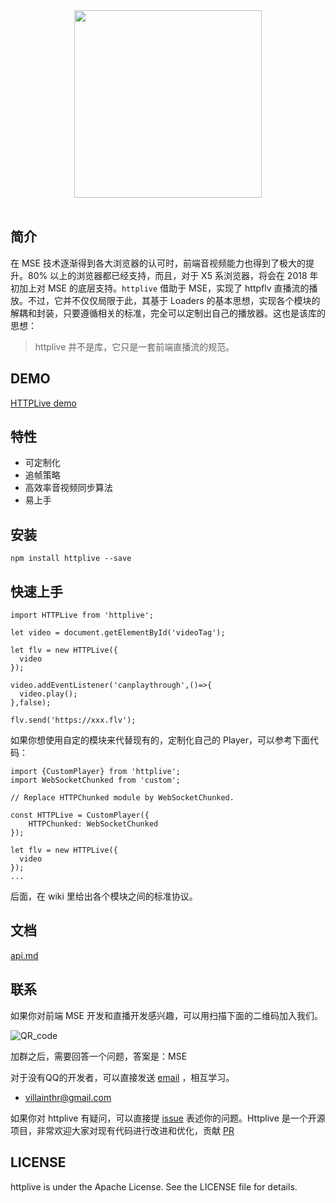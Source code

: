 <div align="center">
  <a href="https://github.com/JimmyVV/httplive">
    <img width="300" heigth="300" src="http://villainhr-1252111119.file.myqcloud.com/Screen%20Shot%202018-02-01%20at%201.13.35%20PM.png">
  </a>
  <br>
  <br>

</div>


## 简介

在 MSE 技术逐渐得到各大浏览器的认可时，前端音视频能力也得到了极大的提升。80% 以上的浏览器都已经支持，而且，对于 X5 系浏览器，将会在 2018 年初加上对 MSE 的底层支持。`httplive` 借助于 MSE，实现了 httpflv 直播流的播放。不过，它并不仅仅局限于此，其基于 Loaders 的基本思想，实现各个模块的解耦和封装，只要遵循相关的标准，完全可以定制出自己的播放器。这也是该库的思想：


> httplive 并不是库，它只是一套前端直播流的规范。

## DEMO

[HTTPLive demo](https://jimmyvv.github.io/live/index.html)

## 特性

 - 可定制化
 - 追帧策略
 - 高效率音视频同步算法
 - 易上手

## 安装

```
npm install httplive --save
```


## 快速上手

```
import HTTPLive from 'httplive';

let video = document.getElementById('videoTag');

let flv = new HTTPLive({
  video
});

video.addEventListener('canplaythrough',()=>{
  video.play();
},false);

flv.send('https://xxx.flv');
```

如果你想使用自定的模块来代替现有的，定制化自己的 Player，可以参考下面代码：

```
import {CustomPlayer} from 'httplive';
import WebSocketChunked from 'custom';

// Replace HTTPChunked module by WebSocketChunked. 

const HTTPLive = CustomPlayer({
    HTTPChunked: WebSocketChunked
});

let flv = new HTTPLive({
  video
});
...

```

后面，在 wiki 里给出各个模块之间的标准协议。

## 文档

[api.md](./docs)

<!-- 更详细的文档，可以参考 [wiki](https://github.com/JimmyVV/httplive/wiki/Get-Started); -->

## 联系

如果你对前端 MSE 开发和直播开发感兴趣，可以用扫描下面的二维码加入我们。

![QR_code](http://static.zybuluo.com/jimmythr/vxf6vhvlo7lph7xgkbpm4nrt/image.png)

加群之后，需要回答一个问题，答案是：MSE

对于没有QQ的开发者，可以直接发送 [email](mailto:villainthr@gmail.com) ，相互学习。

 - villainthr@gmail.com

 如果你对 httplive 有疑问，可以直接提 [issue](https://github.com/JimmyVV/httplive/issues/new) 表述你的问题。Httplive 是一个开源项目，非常欢迎大家对现有代码进行改进和优化，贡献 [PR](https://github.com/JimmyVV/httplive/pulls)


## LICENSE

httplive is under the Apache License. See the LICENSE file for details. 



